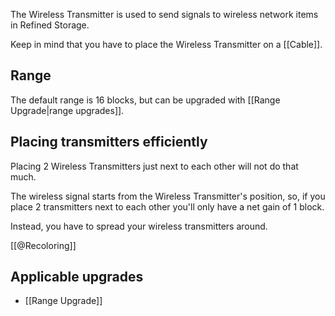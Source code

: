 The Wireless Transmitter is used to send signals to wireless network items in Refined Storage.

Keep in mind that you have to place the Wireless Transmitter on a [[Cable]].

## Range
The default range is 16 blocks, but can be upgraded with [[Range Upgrade|range upgrades]].

## Placing transmitters efficiently
Placing 2 Wireless Transmitters just next to each other will not do that much.

The wireless signal starts from the Wireless Transmitter's position, so, if you place 2 transmitters next to each other you'll only have a net gain of 1 block.

Instead, you have to spread your wireless transmitters around.

[[@Recoloring]]

## Applicable upgrades
- [[Range Upgrade]]